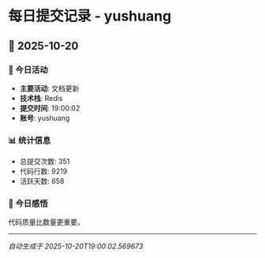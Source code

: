 # 每日提交记录 - yushuang

## 📅 2025-10-20

### 🎯 今日活动
- **主要活动**: 文档更新
- **技术栈**: Redis
- **提交时间**: 19:00:02
- **账号**: yushuang

### 📊 统计信息
- 总提交次数: 351
- 代码行数: 9219
- 活跃天数: 658

### 💭 今日感悟
代码质量比数量更重要。

---
*自动生成于 2025-10-20T19:00:02.569673*

